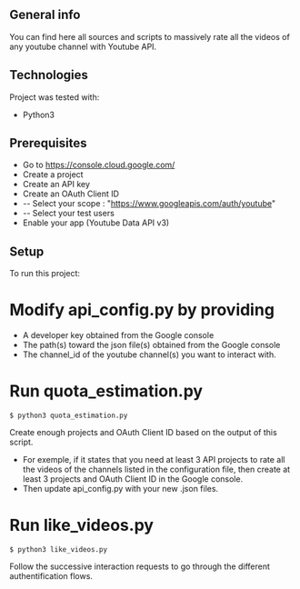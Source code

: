 ## General info
You can find here all sources and scripts to massively rate all the videos of any youtube channel with Youtube API.

## Technologies
Project was tested with:
* Python3

## Prerequisites
* Go to https://console.cloud.google.com/
* Create a project 
* Create an API key
* Create an OAuth Client ID
* -- Select your scope : "https://www.googleapis.com/auth/youtube"
* -- Select your test users
* Enable your app (Youtube Data API v3)

 
## Setup
To run this project:

# Modify api_config.py by providing
* A developer key obtained from the Google console
* The path(s) toward the json file(s) obtained from the Google console
* The channel_id of the youtube channel(s) you want to interact with.

# Run quota_estimation.py

```
$ python3 quota_estimation.py
```

Create enough projects and OAuth Client ID based on the output of this script.

* For exemple, if it states that you need at least 3 API projects to rate all the videos of the channels listed in the configuration file, then create at least 3 projects and OAuth Client ID in the Google console. 
* Then update api_config.py with your new .json files.


# Run like_videos.py
```
$ python3 like_videos.py
```
Follow the successive interaction requests to go through the different authentification flows.
